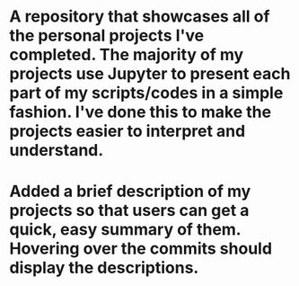
# A repository that showcases all of the personal projects I've completed. The majority of my projects use Jupyter to present each part of my scripts/codes in a simple fashion. I've done this to make the projects easier to interpret and understand. 

# Added a brief description of my projects so that users can get a quick, easy summary of them. Hovering over the commits should display the descriptions.
